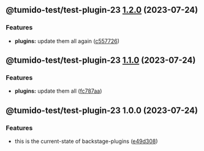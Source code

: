 ## @tumido-test/test-plugin-23 [1.2.0](https://github.com/tumido/test-npm-publish-migration-2/compare/@tumido-test/test-plugin-23@1.1.0...@tumido-test/test-plugin-23@1.2.0) (2023-07-24)


### Features

* **plugins:** update them all again ([c557726](https://github.com/tumido/test-npm-publish-migration-2/commit/c557726d5b75cf345fcf50f45e6a6281a2909f5a))

## @tumido-test/test-plugin-23 [1.1.0](https://github.com/tumido/test-npm-publish-migration-2/compare/@tumido-test/test-plugin-23@1.0.0...@tumido-test/test-plugin-23@1.1.0) (2023-07-24)


### Features

* **plugins:** update them all ([fc787aa](https://github.com/tumido/test-npm-publish-migration-2/commit/fc787aa160288a524e2bb06d5c1ab3c72f8e0774))

## @tumido-test/test-plugin-23 1.0.0 (2023-07-24)


### Features

* this is the current-state of backstage-plugins ([e49d308](https://github.com/tumido/test-npm-publish-migration-2/commit/e49d30830fa11898df24d879c21c82fd624df7ba))
